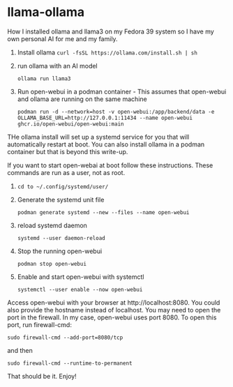# llama-ollama
How I installed ollama and llama3 on my Fedora 39 system so I have my own personal AI for me and my family.

1. Install ollama
   ```curl -fsSL https://ollama.com/install.sh | sh```

2. run ollama with an AI model
   
   ```ollama run llama3```

4. Run open-webui in a podman container - This assumes that open-webui and ollama are running on the same machine
   
   ```podman run -d --network=host -v open-webui:/app/backend/data -e OLLAMA_BASE_URL=http://127.0.0.1:11434 --name open-webui ghcr.io/open-webui/open-webui:main```

THe ollama install will set up a systemd service for you that will automatically restart at boot.  You can also install ollama in a podman container but that is beyond this write-up.

If you want to start open-webai at boot follow these instructions.  These commands are run as a user, not as root.
1. ```cd to ~/.config/systemd/user/```
2. Generate the systemd unit file
   
   ```podman generate systemd --new --files --name open-webui```

4. reload systemd daemon
   
   ```systemd --user daemon-reload```

6. Stop the running open-webui
   
   ```podman stop open-webui```

8. Enable and start open-webui with systemctl
   
   ```systemctl --user enable --now open-webui```

Access open-webui with your browser at http://localhost:8080.  You could also provide the hostname instead of localhost.
You may need to open the port in the firewall.  In my case, open-webui uses port 8080.  To open this port, run firewall-cmd:

```sudo firewall-cmd --add-port=8080/tcp```

and then

```sudo firewall-cmd --runtime-to-permanent```

That should be it.  Enjoy!
